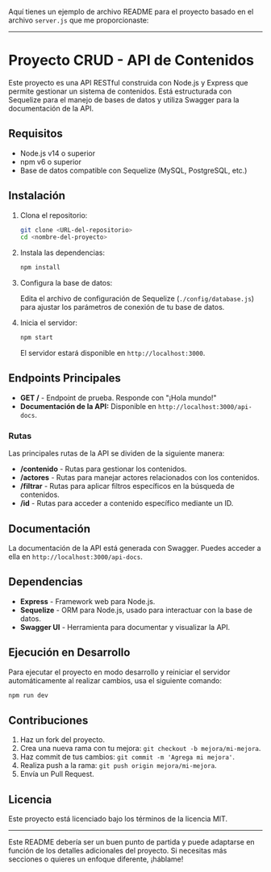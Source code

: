 Aquí tienes un ejemplo de archivo README para el proyecto basado en el archivo `server.js` que me proporcionaste:

---

# Proyecto CRUD - API de Contenidos

Este proyecto es una API RESTful construida con Node.js y Express que permite gestionar un sistema de contenidos. Está estructurada con Sequelize para el manejo de bases de datos y utiliza Swagger para la documentación de la API.

## Requisitos

- Node.js v14 o superior
- npm v6 o superior
- Base de datos compatible con Sequelize (MySQL, PostgreSQL, etc.)

## Instalación

1. Clona el repositorio:

   ```bash
   git clone <URL-del-repositorio>
   cd <nombre-del-proyecto>
   ```

2. Instala las dependencias:

   ```bash
   npm install
   ```

3. Configura la base de datos:

   Edita el archivo de configuración de Sequelize (`./config/database.js`) para ajustar los parámetros de conexión de tu base de datos.

4. Inicia el servidor:

   ```bash
   npm start
   ```

   El servidor estará disponible en `http://localhost:3000`.

## Endpoints Principales

- **GET /** - Endpoint de prueba. Responde con "¡Hola mundo!"
- **Documentación de la API:** Disponible en `http://localhost:3000/api-docs`.

### Rutas

Las principales rutas de la API se dividen de la siguiente manera:

- **/contenido** - Rutas para gestionar los contenidos.
- **/actores** - Rutas para manejar actores relacionados con los contenidos.
- **/filtrar** - Rutas para aplicar filtros específicos en la búsqueda de contenidos.
- **/id** - Rutas para acceder a contenido específico mediante un ID.

## Documentación

La documentación de la API está generada con Swagger. Puedes acceder a ella en `http://localhost:3000/api-docs`.

## Dependencias

- **Express** - Framework web para Node.js.
- **Sequelize** - ORM para Node.js, usado para interactuar con la base de datos.
- **Swagger UI** - Herramienta para documentar y visualizar la API.

## Ejecución en Desarrollo

Para ejecutar el proyecto en modo desarrollo y reiniciar el servidor automáticamente al realizar cambios, usa el siguiente comando:

```bash
npm run dev
```

## Contribuciones

1. Haz un fork del proyecto.
2. Crea una nueva rama con tu mejora: `git checkout -b mejora/mi-mejora`.
3. Haz commit de tus cambios: `git commit -m 'Agrega mi mejora'`.
4. Realiza push a la rama: `git push origin mejora/mi-mejora`.
5. Envía un Pull Request.

## Licencia

Este proyecto está licenciado bajo los términos de la licencia MIT.

---

Este README debería ser un buen punto de partida y puede adaptarse en función de los detalles adicionales del proyecto. Si necesitas más secciones o quieres un enfoque diferente, ¡háblame!